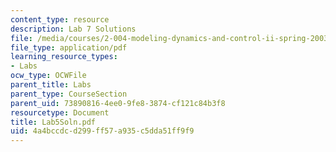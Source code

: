 ```yaml
---
content_type: resource
description: Lab 7 Solutions
file: /media/courses/2-004-modeling-dynamics-and-control-ii-spring-2003/4a4bccdcd299ff57a935c5dda51ff9f9_Lab5Soln.pdf
file_type: application/pdf
learning_resource_types:
- Labs
ocw_type: OCWFile
parent_title: Labs
parent_type: CourseSection
parent_uid: 73890816-4ee0-9fe8-3874-cf121c84b3f8
resourcetype: Document
title: Lab5Soln.pdf
uid: 4a4bccdc-d299-ff57-a935-c5dda51ff9f9
---
```

